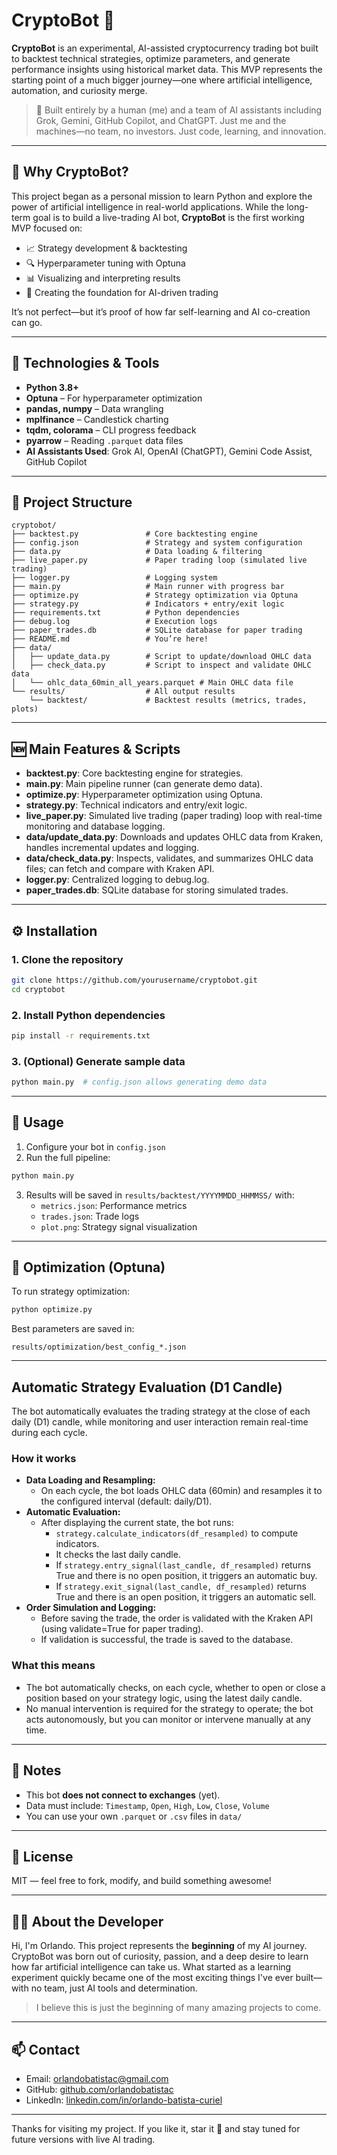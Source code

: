 # CryptoBot 🚀

**CryptoBot** is an experimental, AI-assisted cryptocurrency trading bot built to backtest technical strategies, optimize parameters, and generate performance insights using historical market data. This MVP represents the starting point of a much bigger journey—one where artificial intelligence, automation, and curiosity merge.

> 🧠 Built entirely by a human (me) and a team of AI assistants including Grok, Gemini, GitHub Copilot, and ChatGPT. Just me and the machines—no team, no investors. Just code, learning, and innovation.

---

## 🌟 Why CryptoBot?

This project began as a personal mission to learn Python and explore the power of artificial intelligence in real-world applications. While the long-term goal is to build a live-trading AI bot, **CryptoBot** is the first working MVP focused on:

- 📈 Strategy development & backtesting
- 🔍 Hyperparameter tuning with Optuna
- 📊 Visualizing and interpreting results
- 🤖 Creating the foundation for AI-driven trading

It’s not perfect—but it’s proof of how far self-learning and AI co-creation can go.

---

## 🧠 Technologies & Tools

- **Python 3.8+**
- **Optuna** – For hyperparameter optimization
- **pandas, numpy** – Data wrangling
- **mplfinance** – Candlestick charting
- **tqdm, colorama** – CLI progress feedback
- **pyarrow** – Reading `.parquet` data files
- **AI Assistants Used**: Grok AI, OpenAI (ChatGPT), Gemini Code Assist, GitHub Copilot

---

## 📁 Project Structure

```
cryptobot/
├── backtest.py               # Core backtesting engine
├── config.json               # Strategy and system configuration
├── data.py                   # Data loading & filtering
├── live_paper.py             # Paper trading loop (simulated live trading)
├── logger.py                 # Logging system
├── main.py                   # Main runner with progress bar
├── optimize.py               # Strategy optimization via Optuna
├── strategy.py               # Indicators + entry/exit logic
├── requirements.txt          # Python dependencies
├── debug.log                 # Execution logs
├── paper_trades.db           # SQLite database for paper trading
├── README.md                 # You’re here!
├── data/
│   ├── update_data.py        # Script to update/download OHLC data
│   ├── check_data.py         # Script to inspect and validate OHLC data
│   └── ohlc_data_60min_all_years.parquet # Main OHLC data file
└── results/                  # All output results
    └── backtest/             # Backtest results (metrics, trades, plots)
```

---

## 🆕 Main Features & Scripts

- **backtest.py**: Core backtesting engine for strategies.
- **main.py**: Main pipeline runner (can generate demo data).
- **optimize.py**: Hyperparameter optimization using Optuna.
- **strategy.py**: Technical indicators and entry/exit logic.
- **live_paper.py**: Simulated live trading (paper trading) loop with real-time monitoring and database logging.
- **data/update_data.py**: Downloads and updates OHLC data from Kraken, handles incremental updates and logging.
- **data/check_data.py**: Inspects, validates, and summarizes OHLC data files; can fetch and compare with Kraken API.
- **logger.py**: Centralized logging to debug.log.
- **paper_trades.db**: SQLite database for storing simulated trades.

---

## ⚙️ Installation

### 1. Clone the repository

```bash
git clone https://github.com/yourusername/cryptobot.git
cd cryptobot
```

### 2. Install Python dependencies

```bash
pip install -r requirements.txt
```

### 3. (Optional) Generate sample data

```bash
python main.py  # config.json allows generating demo data
```

---

## 🏁 Usage

1. Configure your bot in `config.json`
2. Run the full pipeline:

```bash
python main.py
```

3. Results will be saved in `results/backtest/YYYYMMDD_HHMMSS/` with:
   - `metrics.json`: Performance metrics
   - `trades.json`: Trade logs
   - `plot.png`: Strategy signal visualization

---

## 🧠 Optimization (Optuna)

To run strategy optimization:

```bash
python optimize.py
```

Best parameters are saved in:

```
results/optimization/best_config_*.json
```

---

## Automatic Strategy Evaluation (D1 Candle)

The bot automatically evaluates the trading strategy at the close of each daily (D1) candle, while monitoring and user interaction remain real-time during each cycle.

### How it works

- **Data Loading and Resampling:**
  - On each cycle, the bot loads OHLC data (60min) and resamples it to the configured interval (default: daily/D1).
- **Automatic Evaluation:**
  - After displaying the current state, the bot runs:
    - `strategy.calculate_indicators(df_resampled)` to compute indicators.
    - It checks the last daily candle.
    - If `strategy.entry_signal(last_candle, df_resampled)` returns True and there is no open position, it triggers an automatic buy.
    - If `strategy.exit_signal(last_candle, df_resampled)` returns True and there is an open position, it triggers an automatic sell.
- **Order Simulation and Logging:**
  - Before saving the trade, the order is validated with the Kraken API (using validate=True for paper trading).
  - If validation is successful, the trade is saved to the database.

### What this means

- The bot automatically checks, on each cycle, whether to open or close a position based on your strategy logic, using the latest daily candle.
- No manual intervention is required for the strategy to operate; the bot acts autonomously, but you can monitor or intervene manually at any time.

---

## 📌 Notes

- This bot **does not connect to exchanges** (yet).
- Data must include: `Timestamp`, `Open`, `High`, `Low`, `Close`, `Volume`
- You can use your own `.parquet` or `.csv` files in `data/`

---

## 📜 License

MIT — feel free to fork, modify, and build something awesome!

---

## 👨‍💻 About the Developer

Hi, I'm Orlando. This project represents the **beginning** of my AI journey. CryptoBot was born out of curiosity, passion, and a deep desire to learn how far artificial intelligence can take us. What started as a learning experiment quickly became one of the most exciting things I've ever built—with no team, just AI tools and determination.

> I believe this is just the beginning of many amazing projects to come.

---

## 📫 Contact

- Email: orlandobatistac@gmail.com
- GitHub: [github.com/orlandobatistac](https://github.com/orlandobatistac)
- LinkedIn: [linkedin.com/in/orlando-batista-curiel](https://linkedin.com/in/orlando-batista-curiel)

---

Thanks for visiting my project. If you like it, star it 🌟 and stay tuned for future versions with live AI trading.
